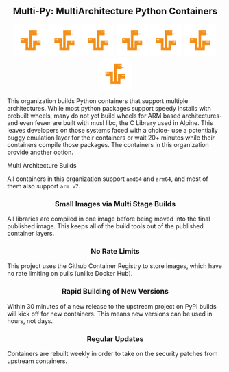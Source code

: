 <h2 align="center">Multi-Py: MultiArchitecture Python Containers</h2>

<div align="center">
<img width="75" src="https://raw.githubusercontent.com/multi-py/.github/main/profile/images/hydra-small.png">
<img width="75" src="https://raw.githubusercontent.com/multi-py/.github/main/profile/images/hydra-small.png">
<img width="75" src="https://raw.githubusercontent.com/multi-py/.github/main/profile/images/hydra-small.png">
<img width="75" src="https://raw.githubusercontent.com/multi-py/.github/main/profile/images/hydra-small.png">
<img width="75" src="https://raw.githubusercontent.com/multi-py/.github/main/profile/images/hydra-small.png">
<img width="75" src="https://raw.githubusercontent.com/multi-py/.github/main/profile/images/hydra-small.png">
<img width="75" src="https://raw.githubusercontent.com/multi-py/.github/main/profile/images/hydra-small.png">
</div>

This organization builds Python containers that support multiple architectures. While most python packages support speedy installs with prebuilt wheels, many do not yet build wheels for ARM based architectures- and even fewer are built with musl libc, the C Library used in Alpine. This leaves developers on those systems faced with a choice- use a potentially buggy emulation layer for their containers or wait 20+ minutes while their containers compile those packages. The containers in this organization provide another option.


<div width="200>

<h3 align="center">Multi Architecture Builds</h3>

All containers in this organization support `amd64` and `arm64`, and most of them also support `arm v7`.


<h3 align="center">Small Images via Multi Stage Builds</h3>

All libraries are compiled in one image before being moved into the final published image. This keeps all of the build tools out of the published container layers.


<h3 align="center">No Rate Limits</h3>

This project uses the Github Container Registry to store images, which have no rate limiting on pulls (unlike Docker Hub).


<h3 align="center">Rapid Building of New Versions</h3>

Within 30 minutes of a new release to the upstream project on PyPI builds will kick off for new containers. This means new versions can be used in hours, not days.

<h3 align="center">Regular Updates</h3>

Containers are rebuilt weekly in order to take on the security patches from upstream containers.

</div>
